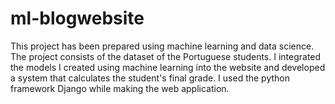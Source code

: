 ﻿# ml-blogwebsite
This project has been prepared using machine learning and data science. The project consists of the dataset of the Portuguese students. I integrated the models I created using machine learning into the website and developed a system that calculates the student's final grade. I used the python framework Django while making the web application.
